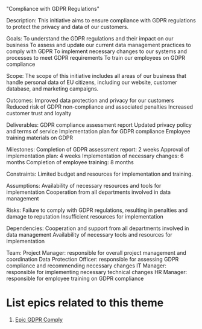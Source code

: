 "Compliance with GDPR Regulations"

Description: 
This initiative aims to ensure compliance with GDPR regulations to protect the privacy and data of our customers.

Goals: 
To understand the GDPR regulations and their impact on our business
To assess and update our current data management practices to comply with GDPR
To implement necessary changes to our systems and processes to meet GDPR requirements
To train our employees on GDPR compliance

Scope: The scope of this initiative includes all areas of our business that handle personal data of EU citizens, including our website, customer database, and marketing campaigns.

Outcomes: 
Improved data protection and privacy for our customers
Reduced risk of GDPR non-compliance and associated penalties
Increased customer trust and loyalty

Deliverables: 
GDPR compliance assessment report
Updated privacy policy and terms of service
Implementation plan for GDPR compliance
Employee training materials on GDPR

Milestones:
Completion of GDPR assessment report: 2 weeks
Approval of implementation plan: 4 weeks
Implementation of necessary changes: 6 months
Completion of employee training: 8 months

Constraints: 
Limited budget and resources for implementation and training.

Assumptions: 
Availability of necessary resources and tools for implementation
Cooperation from all departments involved in data management

Risks: 
Failure to comply with GDPR regulations, resulting in penalties and damage to reputation
Insufficient resources for implementation

Dependencies: 
Cooperation and support from all departments involved in data management
Availability of necessary tools and resources for implementation

Team: 
Project Manager: responsible for overall project management and coordination
Data Protection Officer: responsible for assessing GDPR compliance and recommending necessary changes
IT Manager: responsible for implementing necessary technical changes
HR Manager: responsible for employee training on GDPR compliance

# List epics related to this theme
1. [Epic GDPR Comply]("C:\Users\nicko\PycharmProjects\pythonProject\mywebclass-agile-docs\documentation\theme_1\initiatives\epics\epic_gdpr_comply.md")